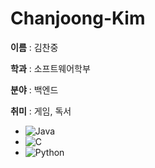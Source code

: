 # Chanjoong-Kim

**이름** : 김찬중

**학과** : 소프트웨어학부

**분야** : 백엔드

**취미** : 게임, 독서

- ![Java](https://img.shields.io/badge/Java-007396?style=for-the-badge&logo=java&logoColor=white)  
- ![C](https://img.shields.io/badge/C-00599C?style=for-the-badge&logo=c&logoColor=white)  
- ![Python](https://img.shields.io/badge/Python-3776AB?style=for-the-badge&logo=python&logoColor=white)
